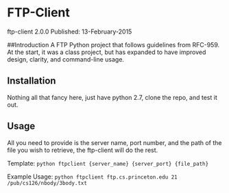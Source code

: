 # FTP-Client

ftp-client 2.0.0
Published: 13-February-2015

##Introduction
A FTP Python project that follows guidelines from RFC-959. At the start, it was
a class project, but has expanded to have improved design, clarity, and command-line
usage.


## Installation
Nothing all that fancy here, just have python 2.7, clone the repo, and test it out.

## Usage
All you need to provide is the server name, port number, and the path of the file
you wish to retrieve, the ftp-client will do the rest.

Template:
`python ftpclient {server_name} {server_port} {file_path}`

Example Usage:
`python ftpclient ftp.cs.princeton.edu 21 /pub/cs126/nbody/3body.txt`
